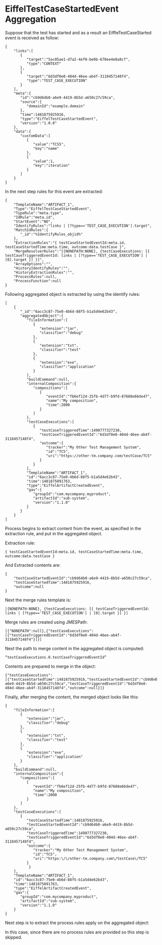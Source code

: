 # EiffelTestCaseStartedEvent Aggregation

Suppose that the test has started and as a result an EiffleTestCaseStarted event is received as follow: 

    {   
        "links":[   
           {   
              "target":"5ac05ae1-d7a2-4ef0-be0b-670ee4e8a8cf", 
              "type":"CONTEXT" 
           }, 
           {   
              "target":"6d3df0e0-404d-46ee-ab4f-3118457148f4", 
              "type":"TEST_CASE_EXECUTION" 
           } 
        ], 
        "meta":{   
           "id":"cb9d64b0-a6e9-4419-8b5d-a650c27c59ca", 
           "source":{   
              "domainId":"example.domain" 
           }, 
           "time":1481875925916, 
           "type":"EiffelTestCaseStartedEvent", 
           "version":"1.0.0" 
        }, 
        "data":{   
           "customData":[   
              {   
                 "value":"TCS5", 
                 "key":"name" 
              }, 
              {   
                 "value":1, 
                 "key":"iteration" 
              } 
           ] 
        } 
    } 

In the next step rules for this event are extracted: 

    {   
        "TemplateName":"ARTIFACT_1", 
        "Type":"EiffelTestCaseStartedEvent", 
        "TypeRule":"meta.type", 
        "IdRule":"meta.id", 
        "StartEvent":"NO", 
        "IdentifyRules":"links | [?type=='TEST_CASE_EXECUTION'].target", 
        "MatchIdRules":{   
           "_id":"%IdentifyRules_objid%" 
        }, 
        "ExtractionRules":"{ testCaseStartedEventId:meta.id, testCaseStartedTime:meta.time, outcome:data.testCase }", 
        "MergeResolverRules":"[{NONEPATH:NONE}, {testCaseExecutions: [{ testCaseTriggeredEventId: links | [?type=='TEST_CASE_EXECUTION'] | [0].target }] }]", 
        "ArrayOptions":"", 
        "HistoryIdentifyRules":"", 
        "HistoryExtractionRules":"", 
        "ProcessRules":null, 
        "ProcessFunction":null 
    } 

  

Following aggregated object is extracted by using the identify rules: 

    [   
        {   
           "_id":"6acc3c87-75e0-4b6d-88f5-b1a5d4e62b43", 
           "aggregatedObject":{   
              "fileInformation":[   
                 {   
                    "extension":"jar", 
                    "classifier":"debug" 
                 }, 
                 {   
                    "extension":"txt", 
                    "classifier":"test" 
                 }, 
                 {   
                    "extension":"exe", 
                    "classifier":"application" 
                 } 
              ], 
              "buildCommand":null, 
              "internalComposition":{   
                 "compositions":[   
                    {   
                       "eventId":"fb6ef12d-25fb-4d77-b9fd-87688e66de47", 
                       "name":"My composition", 
                       "time":2000 
                    } 
                 ] 
              }, 
              "testCaseExecutions":[   
                 {   
                    "testCaseTriggeredTime":1490777327230, 
                    "testCaseTriggeredEventId":"6d3df0e0-404d-46ee-ab4f-3118457148f4", 
                    "outcome":{   
                       "tracker":"My Other Test Management System", 
                       "id":"TC5", 
                       "uri":"https://other-tm.company.com/testCase/TC5" 
                    } 
                 } 
              ], 
              "TemplateName":"ARTIFACT_1", 
              "id":"6acc3c87-75e0-4b6d-88f5-b1a5d4e62b43", 
              "time":1481875891763, 
              "type":"EiffelArtifactCreatedEvent", 
              "gav":{   
                 "groupId":"com.mycompany.myproduct", 
                 "artifactId":"sub-system", 
                 "version":"1.1.0" 
              } 
           } 
        } 
    ] 

Process begins to extract content from the event, as specified in the extraction rule, and put in the aggregated object. 

Extraction rule: 

    { testCaseStartedEventId:meta.id, testCaseStartedTime:meta.time, outcome:data.testCase } 

And Extracted contents are: 

    {   
        "testCaseStartedEventId":"cb9d64b0-a6e9-4419-8b5d-a650c27c59ca", 
        "testCaseStartedTime":1481875925916, 
        "outcome":null 
    } 

Next the merge rules template is: 

    [{NONEPATH:NONE}, {testCaseExecutions: [{ testCaseTriggeredEventId: links | [?type=='TEST_CASE_EXECUTION'] | [0].target }] }] 

Merge rules are created using JMESPath: 

    [{"NONEPATH":null},{"testCaseExecutions":[{"testCaseTriggeredEventId":"6d3df0e0-404d-46ee-ab4f-3118457148f4"}]}] 

  

Next the path to merge content in the aggregated object is computed: 

    “testCaseExecutions.0.testCaseTriggeredEventId” 

Contents are prepared to merge in the object: 

    {"testCaseExecutions":[{"testCaseStartedTime":1481875925916,"testCaseStartedEventId":"cb9d64b0-a6e9-4419-8b5d-a650c27c59ca","testCaseTriggeredEventId":"6d3df0e0-404d-46ee-ab4f-3118457148f4","outcome":null}]} 

Finally, after merging the content, the merged object looks like this: 

    {   
        "fileInformation":[   
           {   
              "extension":"jar", 
              "classifier":"debug" 
           }, 
           {   
              "extension":"txt", 
              "classifier":"test" 
           }, 
           {   
              "extension":"exe", 
              "classifier":"application" 
           } 
        ], 
        "buildCommand":null, 
        "internalComposition":{   
           "compositions":[   
              {   
                 "eventId":"fb6ef12d-25fb-4d77-b9fd-87688e66de47", 
                 "name":"My composition", 
                 "time":2000 
              } 
           ] 
        }, 
        "testCaseExecutions":[   
           {   
              "testCaseStartedTime":1481875925916, 
              "testCaseStartedEventId":"cb9d64b0-a6e9-4419-8b5d-a650c27c59ca", 
              "testCaseTriggeredTime":1490777327230, 
              "testCaseTriggeredEventId":"6d3df0e0-404d-46ee-ab4f-3118457148f4", 
              "outcome":{   
                 "tracker":"My Other Test Management System", 
                 "id":"TC5", 
                 "uri":"https:\/\/other-tm.company.com\/testCase\/TC5" 
              } 
               } 
        ], 
        "TemplateName":"ARTIFACT_1", 
        "id":"6acc3c87-75e0-4b6d-88f5-b1a5d4e62b43", 
        "time":1481875891763, 
        "type":"EiffelArtifactCreatedEvent", 
        "gav":{   
           "groupId":"com.mycompany.myproduct", 
           "artifactId":"sub-system", 
           "version":"1.1.0" 
        } 
    } 

Next step is to extract the process rules apply on the aggregated object: 

In this case, since there are no process rules are provided so this step is skipped. 

 
